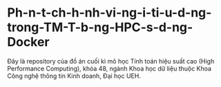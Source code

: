 # Ph-n-t-ch-h-nh-vi-ng-i-ti-u-d-ng-trong-TM-T-b-ng-HPC-s-d-ng-Docker
Đây là repository của đồ án cuối kì mô học Tính toán hiệu suất cao (High Performance Computing), khóa 48, ngành Khoa học dữ liệu thuộc Khoa Công nghệ thông tin Kinh doanh, Đại học UEH. 
